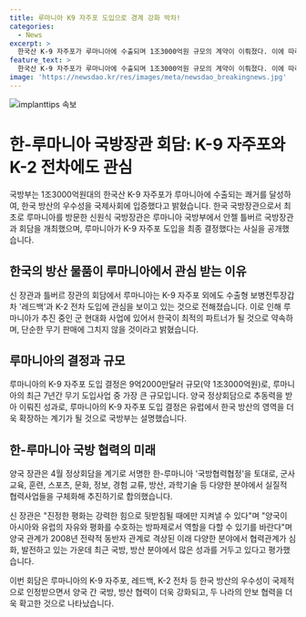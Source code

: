 ```yaml
---
title: 루마니아 K9 자주포 도입으로 경계 강화 박차!
categories:
  - News
excerpt: >
  한국산 K-9 자주포가 루마니아에 수출되며 1조3000억원 규모의 계약이 이뤄졌다. 이에 따라 루마니아는 K-9 외에도 레드백과 K-2 전차에도 관심을 보이고 있으며 양국은 국방 및 방산 분야에서의 협력을 확대할 예정이다. 최근 한‧루마니아 국방협력협정을 계기로 실질적 협력사업을 추진하기로 합의했다. 한‧루마니아 양국은 분야를 막론하고 다양한 협력을 통해 아시아와 유럽의 자유와 평화를 수호하는 방파제로 역할을 다하기를 희망하고 있다.
feature_text: >
  한국산 K-9 자주포가 루마니아에 수출되며 1조3000억원 규모의 계약이 이뤄졌다. 이에 따라 루마니아는 K-9 외에도 레드백과 K-2 전차에도 관심을 보이고 있으며 양국은 국방 및 방산 분야에서의 협력을 확대할 예정이다. 최근 한‧루마니아 국방협력협정을 계기로 실질적 협력사업을 추진하기로 합의했다. 한‧루마니아 양국은 분야를 막론하고 다양한 협력을 통해 아시아와 유럽의 자유와 평화를 수호하는 방파제로 역할을 다하기를 희망하고 있다.
image: 'https://newsdao.kr/res/images/meta/newsdao_breakingnews.jpg'
---
```


<p><img src="https://newsdao.kr/res/images/meta/newsdao_breakingnews.jpg" alt="implanttips 속보" /></p>

<h1>한-루마니아 국방장관 회담: K-9 자주포와 K-2 전차에도 관심</h1>

<p>국방부는 1조3000억원대의 한국산 K-9 자주포가 루마니아에 수출되는 쾌거를 달성하여, 한국 방산의 우수성을 국제사회에 입증했다고 밝혔습니다. 한국 국방장관으로서 최초로 루마니아를 방문한 신원식 국방장관은 루마니아 국방부에서 안젤 틀버르 국방장관과 회담을 개최했으며, 루마니아가 K-9 자주포 도입을 최종 결정했다는 사실을 공개했습니다.</p>

<h2>한국의 방산 물품이 루마니아에서 관심 받는 이유</h2>

<p>신 장관과 틀버르 장관의 회담에서 루마니아는 K-9 자주포 외에도 수출형 보병전투장갑차 '레드백'과 K-2 전차 도입에 관심을 보이고 있는 것으로 전해졌습니다. 이로 인해 루마니아가 추진 중인 군 현대화 사업에 있어서 한국이 최적의 파트너가 될 것으로 약속하며, 단순한 무기 판매에 그치지 않을 것이라고 밝혔습니다.</p>

<h2>루마니아의 결정과 규모</h2>

<p>루마니아의 K-9 자주포 도입 결정은 9억2000만달러 규모(약 1조3000억원)로, 루마니아의 최근 7년간 무기 도입사업 중 가장 큰 규모입니다. 양국 정상회담으로 추동력을 받아 이뤄진 성과로, 루마니아의 K-9 자주포 도입 결정은 유럽에서 한국 방산의 영역을 더욱 확장하는 계기가 될 것으로 국방부는 설명했습니다.</p>

<h2>한-루마니아 국방 협력의 미래</h2>

<p>양국 장관은 4월 정상회담을 계기로 서명한 한-루마니아 '국방협력협정'을 토대로, 군사교육, 훈련, 스포츠, 문화, 정보, 경험 교류, 방산, 과학기술 등 다양한 분야에서 실질적 협력사업들을 구체화해 추진하기로 합의했습니다.</p>

<p>신 장관은 "진정한 평화는 강력한 힘으로 뒷받침될 때에만 지켜낼 수 있다"며 "양국이 아시아와 유럽의 자유와 평화를 수호하는 방파제로서 역할을 다할 수 있기를 바란다"며 양국 관계가 2008년 전략적 동반자 관계로 격상된 이래 다양한 분야에서 협력관계가 심화, 발전하고 있는 가운데 최근 국방, 방산 분야에서 많은 성과를 거두고 있다고 평가했습니다. </p>

<p>이번 회담은 루마니아의 K-9 자주포, 레드백, K-2 전차 등 한국 방산의 우수성이 국제적으로 인정받으면서 양국 간 국방, 방산 협력이 더욱 강화되고, 두 나라의 안보 협력을 더욱 확고한 것으로 나타났습니다.</p>

